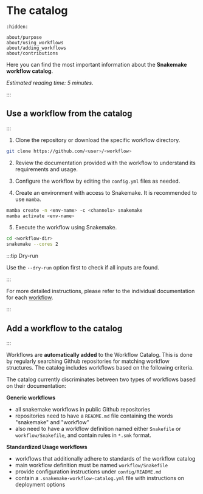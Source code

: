 
# The catalog

```{toctree}
:hidden:

about/purpose
about/using_workflows
about/adding_workflows
about/contributions
```

Here you can find the most important information about the **Snakemake workflow catalog**.

*Estimated reading time: 5 minutes*.

:::
## Use a workflow from the catalog
:::

1. Clone the repository or download the specific workflow directory.

```bash
git clone https://github.com/<user>/<workflow>
```

2. Review the documentation provided with the workflow to understand its requirements and usage.

3. Configure the workflow by editing the `config.yml` files as needed.

4. Create an environment with access to Snakemake. It is recommended to use `mamba`.

```bash
mamba create -n <env-name> -c <channels> snakemake
mamba activate <env-name>
```

5. Execute the workflow using Snakemake.

```bash
cd <workflow-dir>
snakemake --cores 2
```

:::tip Dry-run

Use the `--dry-run` option first to check if all inputs are found.

:::

For more detailed instructions, please refer to the individual documentation for each [workflow](workflows/top_wf_by_stars.mdx).

:::
## Add a workflow to the catalog
:::

Workflows are **automatically added** to the Workflow Catalog. This is done by regularly searching Github repositories for matching workflow structures. The catalog includes workflows based on the following criteria.

The catalog currently discriminates between two types of workflows based on their documentation:

**Generic workflows**

- all snakemake workflows in public Github repositories
- repositories need to have a `README.md` file containing the words "snakemake" and "workflow"
- also need to have a workflow definition named either `Snakefile` or `workflow/Snakefile`, and contain rules in `*.smk` format.

**Standardized Usage workflows**

- workflows that additionally adhere to standards of the workflow catalog
- main workflow definition must be named `workflow/Snakefile`
- provide configuration instructions under `config/README.md`
- contain a `.snakemake-workflow-catalog.yml` file with instructions on deployment options
